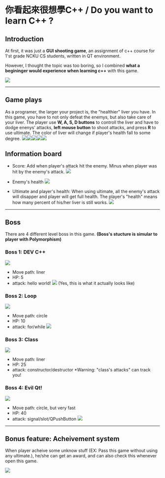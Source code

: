 # 你看起來很想學C++ / Do you want to learn C++ ?

## Introduction
At first, it was just a **GUI shooting game**, an assignment of c++ course for 1'st grade NCKU CS  students, written in QT environment.

However, I thought the topic was too boring, so I combined **what a begininger would experience when learning c++** with this game.

![](https://i.imgur.com/4N1X92t.png) 

***
## Game plays

As a programer, the larger your project is, the "healthier" liver you have. In this game, you have to not only defeat the enemys, but also take care of your liver.
The player use **W, A, S, D buttons** to controll the liver and have to dodge enenys' attacks, **left mouse button** to shoot attacks, and press **R** to use ultimate. The color of liver will change if player's health fall to some degree.
![](https://i.imgur.com/OhVj8SY.png)![](https://i.imgur.com/kP4qKv4.png)![](https://i.imgur.com/Uestxm3.png)![](https://i.imgur.com/V9dSuMs.png)![](https://i.imgur.com/6aUJa8V.png)


## Information board
* Score: 
    Add when player's attack hit the enemy.
    Minus when player was hit by the enemy's attack.
    ![](https://i.imgur.com/NpnlPX9.png)
     
* Enemy's health
    ![](https://i.imgur.com/A0tQKaI.png)

* Ultimate and player's health:
    When using ultimate, all the enemy's attack will disapper and player will get full health.
    The player's "health" means how many percent of his/her liver is still works.
![](https://i.imgur.com/uIKYyDz.png)

***
## Boss

There are 4 different level boss in this game.
**(Boss's stucture is simular to player with Polymorphism)**
### Boss 1:  DEV C++
![](https://i.imgur.com/gC8SjPq.png)
* Move path: liner
* HP: 5
* attack: hello world! 
![](https://i.imgur.com/tYuz89F.png)
(Yes, this is what it actually looks like)
### Boss 2:  Loop
![](https://i.imgur.com/JaAWAHl.png)
* Move path: circle
* HP: 10
* attack: for/while 
![](https://i.imgur.com/3hQHKp3.png)

### Boss 3:  Class
![](https://i.imgur.com/YsWGiLF.png)
* Move path: liner
* HP: 25
* attack: constructor/destructor
    *Warning: "class's attacks" can track you!
    
    
### Boss 4: Evil Qt!
![](https://i.imgur.com/ufS2VPa.png)

* Move path: circle, but very fast
* HP: 40
* attack: signal/slot/QPushButton
    ![](https://i.imgur.com/HN75hkF.png)
    
***
## Bonus feature: Acheivement system

When player acheive some unknow stuff (EX: Pass this game without using any ultimate.), he/she can get an award, and can also check this whenever open this game.


![](https://i.imgur.com/FP3GsbS.png)










